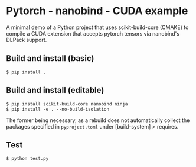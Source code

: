 # Pytorch - nanobind - CUDA example

A minimal demo of a Python project that uses scikit-build-core (CMAKE) to compile a CUDA extension that accepts pytorch tensors via nanobind's DLPack support.

## Build and install (basic)
```console
$ pip install .
```

## Build and install (editable)
```console
$ pip install scikit-build-core nanobind ninja
$ pip install -e . --no-build-isolation
```
The former being necessary, as a rebuild does not automatically collect the packages specified in `pyproject.toml` under [build-system] > requires.

## Test
```
$ python test.py
```
